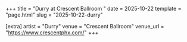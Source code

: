 +++
title = "Durry at Crescent Ballroom "
date = 2025-10-22
template = "page.html"
slug = "2025-10-22-durry"

[extra]
artist = "Durry"
venue = "Crescent Ballroom"
venue_url = "https://www.crescentphx.com/"
+++
